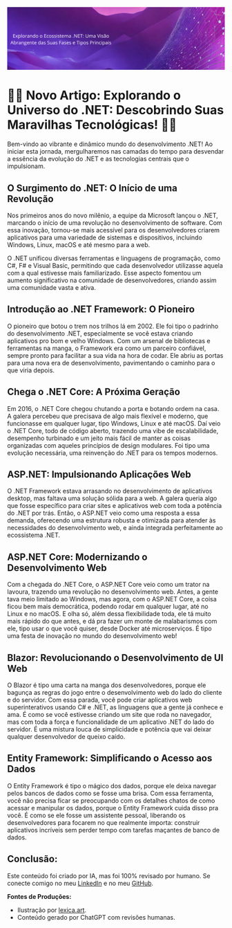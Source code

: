 <img src="images/image.png" />

<h1>🚀🌟 Novo Artigo: Explorando o Universo do .NET: Descobrindo Suas Maravilhas Tecnológicas! 🌟🚀</h1>

<p>Bem-vindo ao vibrante e dinâmico mundo do desenvolvimento .NET! Ao iniciar esta jornada, mergulharemos nas camadas do tempo para desvendar a essência da evolução do .NET e as tecnologias centrais que o impulsionam.</p>

###
<h2>O Surgimento do .NET: O Início de uma Revolução</h2>

<p>Nos primeiros anos do novo milênio, a equipe da Microsoft lançou o .NET, marcando o início de uma revolução no desenvolvimento de software. Com essa inovação, tornou-se mais acessível para os desenvolvedores criarem aplicativos para uma variedade de sistemas e dispositivos, incluindo Windows, Linux, macOS e até mesmo para a web.</p>

<p>O .NET unificou diversas ferramentas e linguagens de programação, como C#, F# e Visual Basic, permitindo que cada desenvolvedor utilizasse aquela com a qual estivesse mais familiarizado. Esse aspecto fomentou um aumento significativo na comunidade de desenvolvedores, criando assim uma comunidade vasta e ativa.</p>

###
<h2>Introdução ao .NET Framework: O Pioneiro</h2>

<p>O pioneiro que botou o trem nos trilhos lá em 2002. Ele foi tipo o padrinho do desenvolvimento .NET, especialmente se você estava criando aplicativos pro bom e velho Windows. Com um arsenal de bibliotecas e ferramentas na manga, o Framework era como um parceiro confiável, sempre pronto para facilitar a sua vida na hora de codar. Ele abriu as portas para uma nova era de desenvolvimento, pavimentando o caminho para o que viria depois.</p>

###
<h2>Chega o .NET Core: A Próxima Geração</h2>

<p>Em 2016, o .NET Core chegou chutando a porta e botando ordem na casa. A galera percebeu que precisava de algo mais flexível e moderno, que funcionasse em qualquer lugar, tipo Windows, Linux e até macOS. Daí veio o .NET Core, todo de código aberto, trazendo uma vibe de escalabilidade, desempenho turbinado e um jeito mais fácil de manter as coisas organizadas com aqueles princípios de design modulares. Foi tipo uma evolução necessária, uma reinvenção do .NET para os tempos modernos.</p>

###
<h2>ASP.NET: Impulsionando Aplicações Web</h2>

<p>O .NET Framework estava arrasando no desenvolvimento de aplicativos desktop, mas faltava uma solução sólida para a web. A galera queria algo que fosse específico para criar sites e aplicativos web com toda a potência do .NET por trás. Então, o ASP.NET veio como uma resposta a essa demanda, oferecendo uma estrutura robusta e otimizada para atender às necessidades do desenvolvimento web, e ainda integrada perfeitamente ao ecossistema .NET.</p>

###
<h2>ASP.NET Core: Modernizando o Desenvolvimento Web</h2>

<p>Com a chegada do .NET Core, o ASP.NET Core veio como um trator na lavoura, trazendo uma revolução no desenvolvimento web. Antes, a gente tava meio limitado ao Windows, mas agora, com o ASP.NET Core, a coisa ficou bem mais democrática, podendo rodar em qualquer lugar, até no Linux e no macOS. E olha só, além dessa flexibilidade toda, ele tá muito mais rápido do que antes, e dá pra fazer um monte de malabarismos com ele, tipo usar o que você quiser, desde Docker até microserviços. É tipo uma festa de inovação no mundo do desenvolvimento web!</p>

###
<h2>Blazor: Revolucionando o Desenvolvimento de UI Web</h2>

<p>O Blazor é tipo uma carta na manga dos desenvolvedores, porque ele bagunça as regras do jogo entre o desenvolvimento web do lado do cliente e do servidor. Com essa parada, você pode criar aplicativos web superinterativos usando C# e .NET, as linguagens que a gente já conhece e ama. É como se você estivesse criando um site que roda no navegador, mas com toda a força e funcionalidade de um aplicativo .NET do lado do servidor. É uma mistura louca de simplicidade e potência que vai deixar qualquer desenvolvedor de queixo caído.</p>

###
<h2>Entity Framework: Simplificando o Acesso aos Dados</h2>

<p>O Entity Framework é tipo o mágico dos dados, porque ele deixa navegar pelos bancos de dados como se fosse uma brisa. Com essa ferramenta, você não precisa ficar se preocupando com os detalhes chatos de como acessar e manipular os dados, porque o Entity Framework cuida disso pra você. É como se ele fosse um assistente pessoal, liberando os desenvolvedores para focarem no que realmente importa: construir aplicativos incríveis sem perder tempo com tarefas maçantes de banco de dados.</p>

<h2>Conclusão:</h2>
<p>Este conteúdo foi criado por IA, mas foi 100% revisado por humano. Se conecte comigo no meu <a href="https://www.linkedin.com/in/pedro-augusto-a4a908288/">LinkedIn</a> e no meu <a href="https://github.com/amonaug">GitHub</a>.</p>

<p><strong>Fontes de Produções:</strong></p>
<ul>
  <li>Ilustração por <a href="https://lexica.art/">lexica.art</a>.</li>
  <li>Conteúdo gerado por ChatGPT com revisões humanas.</li>
</ul>
